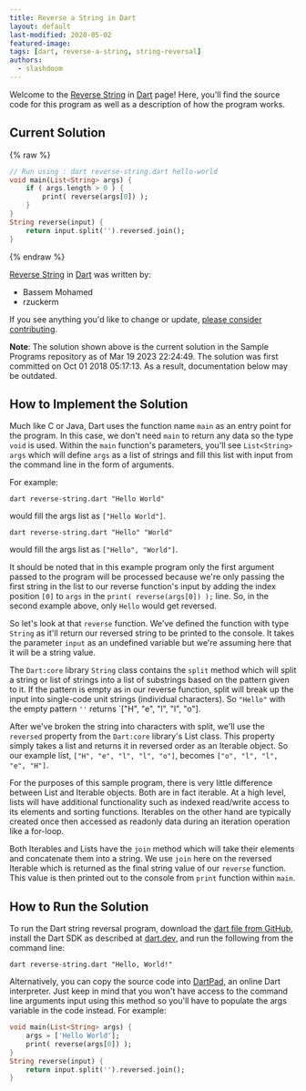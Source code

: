 ```yaml
---
title: Reverse a String in Dart
layout: default
last-modified: 2020-05-02
featured-image:
tags: [dart, reverse-a-string, string-reversal]
authors:
  - slashdoom
---
```


Welcome to the [Reverse String](https://sampleprograms.io/projects/reverse-string) in [Dart](https://sampleprograms.io/languages/dart) page! Here, you'll find the source code for this program as well as a description of how the program works.

## Current Solution

{% raw %}

```dart
// Run using : dart reverse-string.dart hello-world
void main(List<String> args) {
    if ( args.length > 0 ) {
        print( reverse(args[0]) );
    }
}
String reverse(input) {
    return input.split('').reversed.join();
}
```

{% endraw %}

[Reverse String](https://sampleprograms.io/projects/reverse-string) in [Dart](https://sampleprograms.io/languages/dart) was written by:

- Bassem Mohamed
- rzuckerm

If you see anything you'd like to change or update, [please consider contributing](https://github.com/TheRenegadeCoder/sample-programs).

**Note**: The solution shown above is the current solution in the Sample Programs repository as of Mar 19 2023 22:24:49. The solution was first committed on Oct 01 2018 05:17:13. As a result, documentation below may be outdated.

## How to Implement the Solution

Much like C or Java, Dart uses the function name `main` as an entry point for the program. In this case, we don't need `main` to return any data so the type `void` is used. Within the `main` function's parameters, you'll see `List<String> args` which will define `args` as a list of strings and fill this list with input from the command line in the form of arguments.

For example:

```
dart reverse-string.dart "Hello World"
```

would fill the args list as `["Hello World"]`.

```
dart reverse-string.dart "Hello" "World"
```

would fill the args list as `["Hello", "World"]`.

It should be noted that in this example program only the first argument passed to the program will be processed because we're only passing the first string in the list to our reverse function's input by adding the index position `[0]` to `args` in the `print( reverse(args[0]) );` line. So, in the second example above, only `Hello` would get reversed.

So let's look at that `reverse` function. We've defined the function with type `String` as it'll return our reversed string to be printed to the console. It takes the parameter `input` as an undefined variable but we're assuming here that it will be a string value.

The `Dart:core` library `String` class contains the `split` method which will split a string or list of strings into a list of substrings based on the pattern given to it. If the pattern is empty as in our reverse function, split will break up the input into single-code unit strings (individual characters). So `"Hello"` with the empty pattern `''` returns `["H", "e", "l", "l", "o"].

After we've broken the string into characters with split, we'll use the `reversed` property from the `Dart:core` library's List class. This property simply takes a list and returns it in reversed order as an Iterable object. So our example list, `["H", "e", "l", "l", "o"]`, becomes `["o", "l", "l", "e", "H"]`.

For the purposes of this sample program, there is very little difference between List and Iterable objects. Both are in fact iterable. At a high level, lists will have additional functionality such as indexed read/write access to its elements and sorting functions. Iterables on the other hand are typically created once then accessed as readonly data during an iteration operation like a for-loop.

Both Iterables and Lists have the `join` method which will take their elements and concatenate them into a string. We use `join` here on the reversed Iterable which is returned as the final string value of our `reverse` function. This value is then printed out to the console from `print` function within `main`.


## How to Run the Solution

To run the Dart string reversal program, download the [dart file from GitHub](https://github.com/TheRenegadeCoder/sample-programs/blob/main/archive/d/dart/reverse-string.dart), install the Dart SDK as described at [dart.dev](https://dart.dev/get-dart), and run the following from the command line:

```console
dart reverse-string.dart "Hello, World!"
```

Alternatively, you can copy the source code into [DartPad](https://dartpad.dartlang.org/), an online Dart interpreter. Just keep in mind that you won't have access to the command line arguments input using this method so you'll have to populate the args variable in the code instead. For example:

```dart
void main(List<String> args) {
    args = ['Hello World'];
    print( reverse(args[0]) );
}
String reverse(input) {
    return input.split('').reversed.join();
}
```
